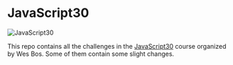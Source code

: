 # JavaScript30

![JavaScript30](https://github.com/andreidbr/JS30/blob/master/js30.png)

This repo contains all the challenges in the [JavaScript30](https://javascript30.com) course organized by Wes Bos. Some of them contain some slight changes.
